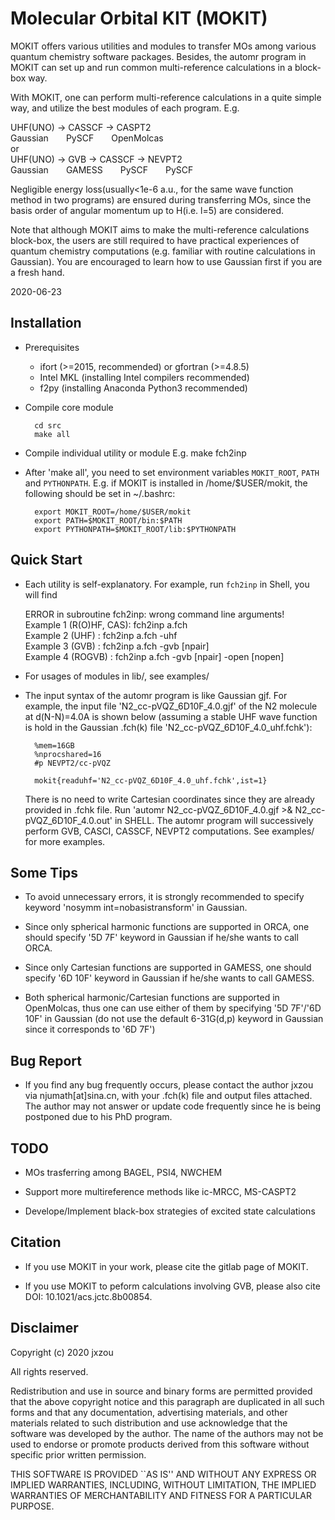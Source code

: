 # Molecular Orbital KIT (MOKIT)
MOKIT offers various utilities and modules to transfer MOs among various quantum
chemistry software packages. Besides, the automr program in MOKIT can set up and
run common multi-reference calculations in a block-box way.

With MOKIT, one can perform multi-reference calculations in a quite simple way,
and utilize the best modules of each program. E.g.

  UHF(UNO) -> CASSCF -> CASPT2  
  Gaussian&emsp;&emsp;PySCF&emsp;&emsp;OpenMolcas  
or  
  UHF(UNO) -> GVB   -> CASSCF -> NEVPT2  
  Gaussian&emsp;&emsp;GAMESS&emsp;&emsp;PySCF&emsp;&emsp;PySCF

Negligible energy loss(usually<1e-6 a.u., for the same wave function method in two
programs) are ensured during transferring MOs, since the basis order of angular
momentum up to H(i.e. l=5) are considered.

Note that although MOKIT aims to make the multi-reference calculations block-box,
the users are still required to have practical experiences of quantum chemistry
computations (e.g. familiar with routine calculations in Gaussian). You are encouraged
to learn how to use Gaussian first if you are a fresh hand.

2020-06-23

Installation
------------

* Prerequisites
    - ifort (>=2015, recommended) or gfortran (>=4.8.5)
    - Intel MKL (installing Intel compilers recommended)
    - f2py (installing Anaconda Python3 recommended)

* Compile core module

        cd src
        make all

* Compile individual utility or module
  E.g.
        make fch2inp

* After 'make all', you need to set environment variables `MOKIT_ROOT`, `PATH` and `PYTHONPATH`.
  E.g. if MOKIT is installed in /home/$USER/mokit, the following should be set in ~/.bashrc:

        export MOKIT_ROOT=/home/$USER/mokit
        export PATH=$MOKIT_ROOT/bin:$PATH
        export PYTHONPATH=$MOKIT_ROOT/lib:$PYTHONPATH

Quick Start
-----------
* Each utility is self-explanatory. For example, run `fch2inp` in Shell,
  you will find

   ERROR in subroutine fch2inp: wrong command line arguments!  
   Example 1 (R(O)HF, CAS): fch2inp a.fch  
   Example 2 (UHF)        : fch2inp a.fch -uhf  
   Example 3 (GVB)        : fch2inp a.fch -gvb [npair]  
   Example 4 (ROGVB)      : fch2inp a.fch -gvb [npair] -open [nopen]

* For usages of modules in lib/, see examples/

* The input syntax of the automr program is like Gaussian gjf. For example, the input
  file 'N2_cc-pVQZ_6D10F_4.0.gjf' of the N2 molecule at d(N-N)=4.0A is shown below
  (assuming a stable UHF wave function is hold in the Gaussian .fch(k) file 'N2_cc-pVQZ_6D10F_4.0_uhf.fchk'):

        %mem=16GB
        %nprocshared=16
        #p NEVPT2/cc-pVQZ

        mokit{readuhf='N2_cc-pVQZ_6D10F_4.0_uhf.fchk',ist=1} 

  There is no need to write Cartesian coordinates since they are already provided in .fchk file. Run
  'automr N2_cc-pVQZ_6D10F_4.0.gjf >& N2_cc-pVQZ_6D10F_4.0.out' in SHELL. The automr
  program will successively perform GVB, CASCI, CASSCF, NEVPT2 computations. See examples/
  for more examples.

Some Tips
---------
* To avoid unnecessary errors, it is strongly recommended to specify keyword
  'nosymm int=nobasistransform' in Gaussian.

* Since only spherical harmonic functions are supported in ORCA, one should specify
  '5D 7F' keyword in Gaussian if he/she wants to call ORCA.

* Since only Cartesian functions are supported in GAMESS, one should specify '6D 10F'
  keyword in Gaussian if he/she wants to call GAMESS.

* Both spherical harmonic/Cartesian functions are supported in OpenMolcas, thus
  one can use either of them by specifying '5D 7F'/'6D 10F' in Gaussian (do not
  use the default 6-31G(d,p) keyword in Gaussian since it corresponds to '6D 7F')

Bug Report
----------
* If you find any bug frequently occurs, please contact the author jxzou via njumath[at]sina.cn,
  with your .fch(k) file and output files attached. The author may not answer or update code
  frequently since he is being postponed due to his PhD program.

TODO
----
* MOs trasferring among BAGEL, PSI4, NWCHEM

* Support more multireference methods like ic-MRCC, MS-CASPT2

* Develope/Implement black-box strategies of excited state calculations

Citation
--------
* If you use MOKIT in your work, please cite the gitlab page of MOKIT.

* If you use MOKIT to peform calculations involving GVB, please also cite DOI: 10.1021/acs.jctc.8b00854.

Disclaimer
----------
Copyright (c) 2020 jxzou

All rights reserved.

Redistribution and use in source and binary forms are permitted provided that the above copyright notice and this paragraph are duplicated in all such forms and that any documentation, advertising materials, and other materials related to such distribution and use acknowledge that the software was developed by the author. The name of the authors may not be used to endorse or promote products derived from this software without specific prior written permission.

THIS SOFTWARE IS PROVIDED ``AS IS'' AND WITHOUT ANY EXPRESS OR IMPLIED WARRANTIES, INCLUDING, WITHOUT LIMITATION, THE IMPLIED WARRANTIES OF MERCHANTABILITY AND FITNESS FOR A PARTICULAR PURPOSE.

